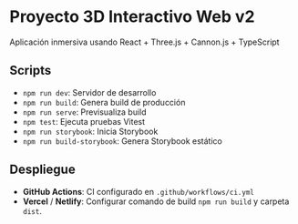 # Proyecto 3D Interactivo Web v2

Aplicación inmersiva usando React + Three.js + Cannon.js + TypeScript

## Scripts

- `npm run dev`: Servidor de desarrollo
- `npm run build`: Genera build de producción
- `npm run serve`: Previsualiza build
- `npm test`: Ejecuta pruebas Vitest
- `npm run storybook`: Inicia Storybook
- `npm run build-storybook`: Genera Storybook estático

## Despliegue

- **GitHub Actions**: CI configurado en `.github/workflows/ci.yml`
- **Vercel** / **Netlify**: Configurar comando de build `npm run build` y carpeta `dist`.
